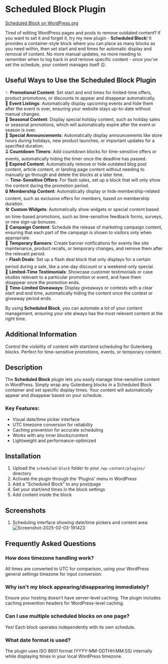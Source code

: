 # Scheduled Block Plugin
[Scheduled Block on WordPress.org](https://wordpress.org/plugins/scheduled-block/)

Tired of editing WordPress pages and posts to remove outdated content? If you want to set it and forget it, try my new plugin - **Scheduled Block**! It provides a container-style block where you can place as many blocks as you need within, then set start and end times for automatic display and removal of content. No more manual updates, no more needing to remember when to log back in and remove specific content - once you've set the schedule, your content manages itself 😉.

## Useful Ways to Use the Scheduled Block Plugin

✨ **Promotional Content**: Set start and end times for limited-time offers, product promotions, or discounts to appear and disappear automatically.  
📅 **Event Listings**: Automatically display upcoming events and hide them after the event is over, ensuring your website stays up-to-date without manual changes.  
🎄 **Seasonal Content**: Display special holiday content, such as holiday sales or seasonal promotions, which will automatically expire after the event or season is over.  
📢 **Special Announcements**: Automatically display announcements like store hours during holidays, new product launches, or important updates for a specified duration.  
⏳ **Countdown Timers**: Add countdown blocks for time-sensitive offers or events, automatically hiding the timer once the deadline has passed.  
🚫 **Expired Content**: Automatically remove or hide outdated blog post content, article content, or landing page content without needing to manually go through and delete the blocks at a later time.  
💥 **Time-Sensitive Offers**: For flash sales, set up a block that will only show the content during the promotion period.  
🔒 **Membership Content**: Automatically display or hide membership-related content, such as exclusive offers for members, based on membership duration.  
🛠️ **Custom Widgets**: Automatically show widgets or special content based on time-based promotions, such as time-sensitive feedback forms, surveys, or new sign-up bonuses.  
📣 **Campaign Content**: Schedule the release of marketing campaign content, ensuring that each part of the campaign is shown to visitors only when appropriate.  
🔧 **Temporary Banners**: Create banner notifications for events like site maintenance, product recalls, or temporary changes, and remove them after the relevant period.  
⚡ **Flash Deals**: Set up a flash deal block that only displays for a certain period during a sale, like a one-day discount or a weekend-only special.  
💬 **Limited-Time Testimonials**: Showcase customer testimonials or case studies relevant to a particular promotion or event, and have them disappear once the promotion ends.  
🎁 **Time-Limited Giveaways**: Display giveaways or contests with a clear start and end time, automatically hiding the content once the contest or giveaway period ends.

By using **Scheduled Block**, you can automate a lot of your content management, ensuring your site always has the most relevant content at the right time.

## Additional Information
Control the visibility of content with start/end scheduling for Gutenberg blocks. Perfect for time-sensitive promotions, events, or temporary content.

## Description
The **Scheduled Block** plugin lets you easily manage time-sensitive content in WordPress. Simply wrap any Gutenberg blocks in a Scheduled Block container and set specific display times. Your content will automatically appear and disappear based on your schedule.

### Key Features:
- Visual date/time picker interface
- UTC timezone conversion for reliability
- Caching prevention for accurate scheduling
- Works with any inner blocks/content
- Lightweight and performance-optimized

## Installation
1. Upload the `scheduled-block` folder to your `/wp-content/plugins/` directory
2. Activate the plugin through the 'Plugins' menu in WordPress
3. Add a "Scheduled Block" to any post/page
4. Set your start/end times in the block settings
5. Add content inside the block

## Screenshots
1. Scheduling interface showing date/time pickers and content area:  
![Screenshot-2025-02-03-191423](https://github.com/user-attachments/assets/5f300567-7d94-4e68-8a51-b2dae99d4c20)

## Frequently Asked Questions

### How does timezone handling work?
All times are converted to UTC for comparison, using your WordPress general settings timezone for input conversion.

### Why isn't my block appearing/disappearing immediately?
Ensure your hosting doesn't have server-level caching. The plugin includes caching prevention headers for WordPress-level caching.

### Can I use multiple scheduled blocks on one page?
Yes! Each block operates independently with its own schedule.

### What date format is used?
The plugin uses ISO 8601 format (YYYY-MM-DDTHH:MM:SS) internally while displaying times in your local WordPress timezone.

